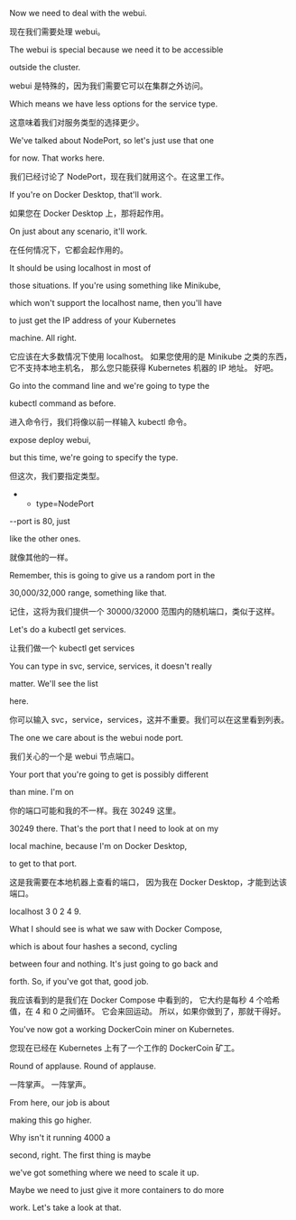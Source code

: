 Now we need to deal with the webui.

现在我们需要处理 webui。

The webui is special because we need it to be accessible

outside the cluster.

webui 是特殊的，因为我们需要它可以在集群之外访问。

Which means we have less options for the service type.

这意味着我们对服务类型的选择更少。

We've talked about NodePort, so let's just use that one

for now. That works here.

我们已经讨论了 NodePort，现在我们就用这个。在这里工作。

If you're on Docker Desktop, that'll work.

如果您在 Docker Desktop 上，那将起作用。

On just about any scenario, it'll work.

在任何情况下，它都会起作用的。

It should be using localhost in most of

those situations. If you're using something like Minikube,

which won't support the localhost name, then you'll have

to just get the IP address of your Kubernetes

machine. All right.

它应该在大多数情况下使用 localhost。
如果您使用的是 Minikube 之类的东西，
它不支持本地主机名，
那么您只能获得 Kubernetes 机器的 IP 地址。
好吧。

Go into the command line and we're going to type the

kubectl command as before.

进入命令行，我们将像以前一样输入 kubectl 命令。

expose deploy webui,

but this time, we're going to specify the type.

但这次，我们要指定类型。

- - type=NodePort

--port is 80, just

like the other ones.

就像其他的一样。

Remember, this is going to give us a random port in the

30,000/32,000 range, something like that.

记住，这将为我们提供一个 30000/32000 范围内的随机端口，类似于这样。

Let's do a kubectl get services.

让我们做一个 kubectl get services

You can type in svc, service, services, it doesn't really

matter. We'll see the list

here.

你可以输入 svc，service，services，这并不重要。我们可以在这里看到列表。

The one we care about is the webui node port.

我们关心的一个是 webui 节点端口。

Your port that you're going to get is possibly different

than mine. I'm on

你的端口可能和我的不一样。我在 30249 这里。

30249 there. That's the port that I need to look at on my

local machine, because I'm on Docker Desktop,

to get to that port.

这是我需要在本地机器上查看的端口，
因为我在 Docker Desktop，才能到达该端口。

localhost 3 0 2 4 9.

What I should see is what we saw with Docker Compose,

which is about four hashes a second, cycling

between four and nothing. It's just going to go back and

forth. So, if you've got that, good job.

我应该看到的是我们在 Docker Compose 中看到的，
它大约是每秒 4 个哈希值，在 4 和 0 之间循环。
它会来回运动。
所以，如果你做到了，那就干得好。

You've now got a working DockerCoin miner on Kubernetes.

您现在已经在 Kubernetes 上有了一个工作的 DockerCoin 矿工。

Round of applause. Round of applause.

一阵掌声。 一阵掌声。

From here, our job is about

making this go higher.

Why isn't it running 4000 a

second, right. The first thing is maybe

we've got something where we need to scale it up.

Maybe we need to just give it more containers to do more

work. Let's take a look at that.

